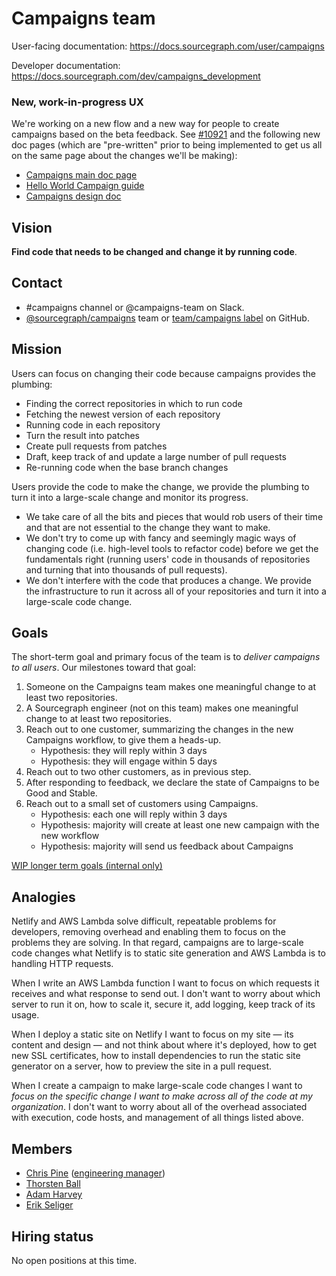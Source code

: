 # Campaigns team

User-facing documentation: https://docs.sourcegraph.com/user/campaigns

Developer documentation: https://docs.sourcegraph.com/dev/campaigns_development

### New, work-in-progress UX

We're working on a new flow and a new way for people to create campaigns based on the beta feedback. See [#10921](https://github.com/sourcegraph/sourcegraph/pull/10921) and the following new doc pages (which are "pre-written" prior to being implemented to get us all on the same page about the changes we'll be making):

- [Campaigns main doc page](https://docs.sourcegraph.com/@campaigns-new-flow/user/campaigns)
- [Hello World Campaign guide](https://docs.sourcegraph.com/@campaigns-new-flow/user/campaigns/hello_world_campaign)
- [Campaigns design doc](https://docs.sourcegraph.com/@campaigns-new-flow/dev/campaigns_design)

## Vision

**Find code that needs to be changed and change it by running code**.

## Contact

- #campaigns channel or @campaigns-team on Slack.
- [@sourcegraph/campaigns](https://github.com/orgs/sourcegraph/teams/campaigns) team or [team/campaigns label](https://github.com/sourcegraph/sourcegraph/issues?q=is%3Aissue+is%3Aopen+label%3Ateam%2Fcampaigns+) on GitHub.

## Mission

Users can focus on changing their code because campaigns provides the plumbing:

* Finding the correct repositories in which to run code
* Fetching the newest version of each repository
* Running code in each repository
* Turn the result into patches
* Create pull requests from patches
* Draft, keep track of and update a large number of pull requests
* Re-running code when the base branch changes

Users provide the code to make the change, we provide the plumbing to turn it into a large-scale change and monitor its progress.

* We take care of all the bits and pieces that would rob users of their time and that are not essential to the change they want to make.
* We don't try to come up with fancy and seemingly magic ways of changing code (i.e. high-level tools to refactor code) before we get the fundamentals right (running users' code in thousands of repositories and turning that into thousands of pull requests).
* We don't interfere with the code that produces a change. We provide the infrastructure to run it across all of your repositories and turn it into a large-scale code change.

## Goals

The short-term goal and primary focus of the team is to *deliver campaigns to all users*. Our milestones toward that goal:

1. Someone on the Campaigns team makes one meaningful change to at least two repositories.
1. A Sourcegraph engineer (not on this team) makes one meaningful change to at least two repositories.
1. Reach out to one customer, summarizing the changes in the new Campaigns workflow, to give them a heads-up.
   - Hypothesis: they will reply within 3 days
   - Hypothesis: they will engage within 5 days
1. Reach out to two other customers, as in previous step.
1. After responding to feedback, we declare the state of Campaigns to be Good and Stable.
1. Reach out to a small set of customers using Campaigns.
   - Hypothesis: each one will reply within 3 days
   - Hypothesis: majority will create at least one new campaign with the new workflow
   - Hypothesis: majority will send us feedback about Campaigns

[WIP longer term goals (internal only)](https://docs.google.com/document/d/1ADmpfJuVhprHl8Eimuj4fMiVr1kCRVLZpt98HLr9618/edit)

## Analogies

Netlify and AWS Lambda solve difficult, repeatable problems for developers, removing overhead and enabling them to focus on the problems they are solving. In that regard, campaigns are to large-scale code changes what Netlify is to static site generation and AWS Lambda is to handling HTTP requests.

When I write an AWS Lambda function I want to focus on which requests it receives and what response to send out. I don't want to worry about which server to run it on, how to scale it, secure it, add logging, keep track of its usage.

When I deploy a static site on Netlify I want to focus on my site — its content and design — and not think about where it's deployed, how to get new SSL certificates, how to install dependencies to run the static site generator on a server, how to preview the site in a pull request.

When I create a campaign to make large-scale code changes I want to _focus on the specific change I want to make across all of the code at my organization_. I don't want to worry about all of the overhead associated with execution, code hosts, and management of all things listed above.

## Members

- [Chris Pine](../../../company/team/index.md#chris-pine-he-she-they-chris) ([engineering manager](../roles.md#engineering-manager))
- [Thorsten Ball](../../../company/team/index.md#thorsten-ball-he-him)
- [Adam Harvey](../../../company/team/index.md#adam-harvey-he-him)
- [Erik Seliger](../../../company/team/index.md#erik-seliger)

## Hiring status

No open positions at this time.
